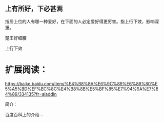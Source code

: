
上有所好，下必甚焉
-----------------

指居上位的人有哪一种爱好，在下面的人必定爱好得更厉害。指上行下效，影响深重。




楚王好细腰


上行下效



扩展阅读：
============
https://baike.baidu.com/item/%E4%B8%8A%E6%9C%89%E6%89%80%E5%A5%BD%EF%BC%8C%E4%B8%8B%E5%BF%85%E7%94%9A%E7%84%89/334135?fr=aladdin

简介：

百度百科上的介绍... 




